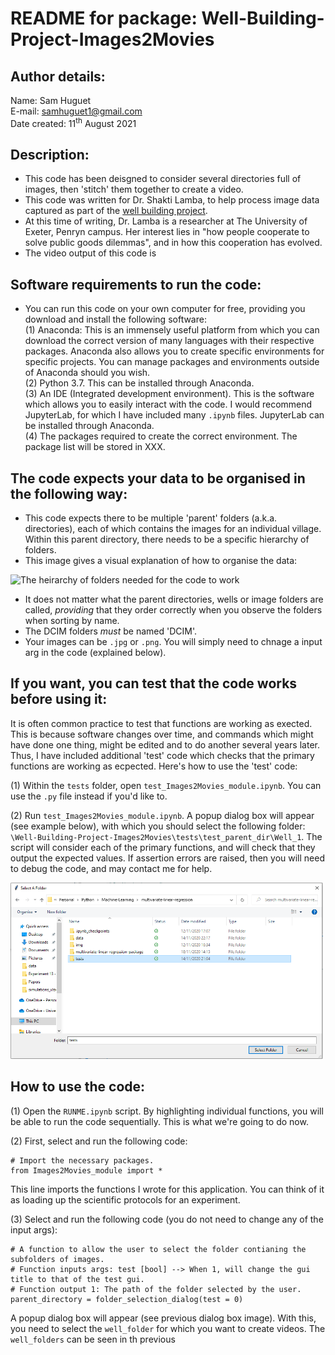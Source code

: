 # README for package: Well-Building-Project-Images2Movies

## Author details: 
Name: Sam Huguet  
E-mail: samhuguet1@gmail.com  
Date created: 11<sup>th</sup> August 2021

## Description: 
- This code has been deisgned to consider several directories full of images, then 'stitch' them together to create a video. 
- This code was written for Dr. Shakti Lamba, to help process image data captured as part of the [well building project](http://shaktilamba.com/research-2/well-building-project/).
- At this time of writing, Dr. Lamba is a researcher at The University of Exeter, Penryn campus. Her interest lies in "how people cooperate to solve public goods dilemmas", and in how this cooperation has evolved. 
- The video output of this code is

## Software requirements to run the code: 
- You can run this code on your own computer for free, providing you download and install the following software:  
(1) Anaconda: This is an immensely useful platform from which you can download the correct version of many languages with their respective packages. Anaconda also allows you to create specific environments for specific projects. You can manage packages and environments outside of Anaconda should you wish.  
(2) Python 3.7. This can be installed through Anaconda.  
(3) An IDE (Integrated development environment). This is the software which allows you to easily interact with the code. I would recommend JupyterLab, for which I have included many ```.ipynb``` files. JupyterLab can be installed through Anaconda.   
(4) The packages required to create the correct environment. The package list will be stored in XXX.   

## The code expects your data to be organised in the following way: 
- This code expects there to be multiple 'parent' folders (a.k.a. directories), each of which contains the images for an individual village. Within this parent directory, there needs to be a specific hierarchy of folders. 
- This image gives a visual explanation of how to organise the data:

<img src="https://github.com/SamHSoftware/Well-Building-Project-Images2Movies/blob/main/img/file_structure.png?raw=true" alt="The heirarchy of folders needed for the code to work" width="700"/>  

- It does not matter what the parent directories, wells or image folders are called, *providing* that they order correctly when you observe the folders when sorting by name. 
- The DCIM folders *must* be named 'DCIM'. 
- Your images can be ```.jpg``` or ```.png```. You will simply need to chnage a input arg in the code (explained below). 

## If you want, you can test that the code works before using it:
It is often common practice to test that functions are working as exected. This is because software changes over time, and commands which might have done one thing, might be edited and to do another several years later. Thus, I have included additional 'test' code which checks that the primary functions are working as ecpected. Here's how to use the 'test' code:  

(1) Within the ```tests``` folder, open ```test_Images2Movies_module.ipynb```. You can use the ```.py``` file instead if you'd like to.

(2) Run ```test_Images2Movies_module.ipynb```. A popup dialog box will appear (see example below), with which you should select the following folder: ```\Well-Building-Project-Images2Movies\tests\test_parent_dir\Well_1```. The script will consider each of the primary functions, and will check that they output the expected values. If assertion errors are raised, then you will need to debug the code, and may contact me for help. 

<img src="https://github.com/SamHSoftware/Well-Building-Project-Images2Movies/blob/main/img/folder_selection.PNG?raw=true" alt="A folder selection dialog box" width="500"/>  

## How to use the code: 

(1) Open the ```RUNME.ipynb``` script. By highlighting individual functions, you will be able to run the code sequentially. This is what we're going to do now. 

(2) First, select and run the following code: 
```
# Import the necessary packages.
from Images2Movies_module import *
```

This line imports the functions I wrote for this application. You can think of it as loading up the scientific protocols for an experiment. 

(3) Select and run the following code (you do not need to change any of the input args): 
```
# A function to allow the user to select the folder contianing the subfolders of images.
# Function inputs args: test [bool] --> When 1, will change the gui title to that of the test gui. 
# Function output 1: The path of the folder selected by the user. 
parent_directory = folder_selection_dialog(test = 0)
```

A popup dialog box will appear (see previous dialog box image). With this, you need to select the ```well_folder``` for which you want to create videos. The ```well_folders``` can be seen in th previous 